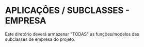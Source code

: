 # APLICAÇÔES / SUBCLASSES - EMPRESA #

Este diretório deverá armazenar "TODAS" as funções/modelos das subclasses de empresa do projeto.

